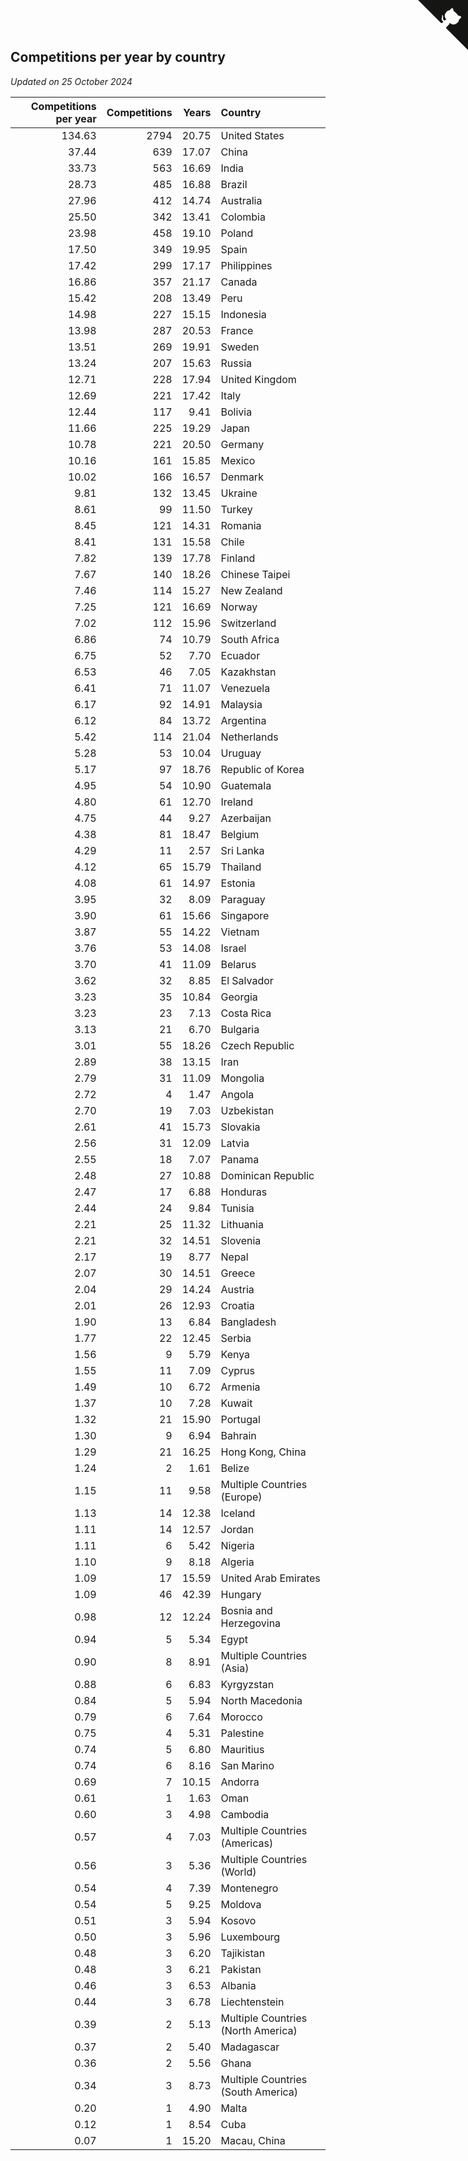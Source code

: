 ## Competitions per year by country

*Updated on 25 October 2024*

| Competitions per year | Competitions | Years | Country |
| ---: | ---: | ---: | :--- |
| 134.63 | 2794 | 20.75 | United States |
| 37.44 | 639 | 17.07 | China |
| 33.73 | 563 | 16.69 | India |
| 28.73 | 485 | 16.88 | Brazil |
| 27.96 | 412 | 14.74 | Australia |
| 25.50 | 342 | 13.41 | Colombia |
| 23.98 | 458 | 19.10 | Poland |
| 17.50 | 349 | 19.95 | Spain |
| 17.42 | 299 | 17.17 | Philippines |
| 16.86 | 357 | 21.17 | Canada |
| 15.42 | 208 | 13.49 | Peru |
| 14.98 | 227 | 15.15 | Indonesia |
| 13.98 | 287 | 20.53 | France |
| 13.51 | 269 | 19.91 | Sweden |
| 13.24 | 207 | 15.63 | Russia |
| 12.71 | 228 | 17.94 | United Kingdom |
| 12.69 | 221 | 17.42 | Italy |
| 12.44 | 117 | 9.41 | Bolivia |
| 11.66 | 225 | 19.29 | Japan |
| 10.78 | 221 | 20.50 | Germany |
| 10.16 | 161 | 15.85 | Mexico |
| 10.02 | 166 | 16.57 | Denmark |
| 9.81 | 132 | 13.45 | Ukraine |
| 8.61 | 99 | 11.50 | Turkey |
| 8.45 | 121 | 14.31 | Romania |
| 8.41 | 131 | 15.58 | Chile |
| 7.82 | 139 | 17.78 | Finland |
| 7.67 | 140 | 18.26 | Chinese Taipei |
| 7.46 | 114 | 15.27 | New Zealand |
| 7.25 | 121 | 16.69 | Norway |
| 7.02 | 112 | 15.96 | Switzerland |
| 6.86 | 74 | 10.79 | South Africa |
| 6.75 | 52 | 7.70 | Ecuador |
| 6.53 | 46 | 7.05 | Kazakhstan |
| 6.41 | 71 | 11.07 | Venezuela |
| 6.17 | 92 | 14.91 | Malaysia |
| 6.12 | 84 | 13.72 | Argentina |
| 5.42 | 114 | 21.04 | Netherlands |
| 5.28 | 53 | 10.04 | Uruguay |
| 5.17 | 97 | 18.76 | Republic of Korea |
| 4.95 | 54 | 10.90 | Guatemala |
| 4.80 | 61 | 12.70 | Ireland |
| 4.75 | 44 | 9.27 | Azerbaijan |
| 4.38 | 81 | 18.47 | Belgium |
| 4.29 | 11 | 2.57 | Sri Lanka |
| 4.12 | 65 | 15.79 | Thailand |
| 4.08 | 61 | 14.97 | Estonia |
| 3.95 | 32 | 8.09 | Paraguay |
| 3.90 | 61 | 15.66 | Singapore |
| 3.87 | 55 | 14.22 | Vietnam |
| 3.76 | 53 | 14.08 | Israel |
| 3.70 | 41 | 11.09 | Belarus |
| 3.62 | 32 | 8.85 | El Salvador |
| 3.23 | 35 | 10.84 | Georgia |
| 3.23 | 23 | 7.13 | Costa Rica |
| 3.13 | 21 | 6.70 | Bulgaria |
| 3.01 | 55 | 18.26 | Czech Republic |
| 2.89 | 38 | 13.15 | Iran |
| 2.79 | 31 | 11.09 | Mongolia |
| 2.72 | 4 | 1.47 | Angola |
| 2.70 | 19 | 7.03 | Uzbekistan |
| 2.61 | 41 | 15.73 | Slovakia |
| 2.56 | 31 | 12.09 | Latvia |
| 2.55 | 18 | 7.07 | Panama |
| 2.48 | 27 | 10.88 | Dominican Republic |
| 2.47 | 17 | 6.88 | Honduras |
| 2.44 | 24 | 9.84 | Tunisia |
| 2.21 | 25 | 11.32 | Lithuania |
| 2.21 | 32 | 14.51 | Slovenia |
| 2.17 | 19 | 8.77 | Nepal |
| 2.07 | 30 | 14.51 | Greece |
| 2.04 | 29 | 14.24 | Austria |
| 2.01 | 26 | 12.93 | Croatia |
| 1.90 | 13 | 6.84 | Bangladesh |
| 1.77 | 22 | 12.45 | Serbia |
| 1.56 | 9 | 5.79 | Kenya |
| 1.55 | 11 | 7.09 | Cyprus |
| 1.49 | 10 | 6.72 | Armenia |
| 1.37 | 10 | 7.28 | Kuwait |
| 1.32 | 21 | 15.90 | Portugal |
| 1.30 | 9 | 6.94 | Bahrain |
| 1.29 | 21 | 16.25 | Hong Kong, China |
| 1.24 | 2 | 1.61 | Belize |
| 1.15 | 11 | 9.58 | Multiple Countries (Europe) |
| 1.13 | 14 | 12.38 | Iceland |
| 1.11 | 14 | 12.57 | Jordan |
| 1.11 | 6 | 5.42 | Nigeria |
| 1.10 | 9 | 8.18 | Algeria |
| 1.09 | 17 | 15.59 | United Arab Emirates |
| 1.09 | 46 | 42.39 | Hungary |
| 0.98 | 12 | 12.24 | Bosnia and Herzegovina |
| 0.94 | 5 | 5.34 | Egypt |
| 0.90 | 8 | 8.91 | Multiple Countries (Asia) |
| 0.88 | 6 | 6.83 | Kyrgyzstan |
| 0.84 | 5 | 5.94 | North Macedonia |
| 0.79 | 6 | 7.64 | Morocco |
| 0.75 | 4 | 5.31 | Palestine |
| 0.74 | 5 | 6.80 | Mauritius |
| 0.74 | 6 | 8.16 | San Marino |
| 0.69 | 7 | 10.15 | Andorra |
| 0.61 | 1 | 1.63 | Oman |
| 0.60 | 3 | 4.98 | Cambodia |
| 0.57 | 4 | 7.03 | Multiple Countries (Americas) |
| 0.56 | 3 | 5.36 | Multiple Countries (World) |
| 0.54 | 4 | 7.39 | Montenegro |
| 0.54 | 5 | 9.25 | Moldova |
| 0.51 | 3 | 5.94 | Kosovo |
| 0.50 | 3 | 5.96 | Luxembourg |
| 0.48 | 3 | 6.20 | Tajikistan |
| 0.48 | 3 | 6.21 | Pakistan |
| 0.46 | 3 | 6.53 | Albania |
| 0.44 | 3 | 6.78 | Liechtenstein |
| 0.39 | 2 | 5.13 | Multiple Countries (North America) |
| 0.37 | 2 | 5.40 | Madagascar |
| 0.36 | 2 | 5.56 | Ghana |
| 0.34 | 3 | 8.73 | Multiple Countries (South America) |
| 0.20 | 1 | 4.90 | Malta |
| 0.12 | 1 | 8.54 | Cuba |
| 0.07 | 1 | 15.20 | Macau, China |


<a href="https://github.com/jonatanklosko/wca_statistics" class="github-corner" aria-label="View source on Github"><svg width="80" height="80" viewBox="0 0 250 250" style="fill:#151513; color:#fff; position: absolute; top: 0; border: 0; right: 0;" aria-hidden="true"><path d="M0,0 L115,115 L130,115 L142,142 L250,250 L250,0 Z"></path><path d="M128.3,109.0 C113.8,99.7 119.0,89.6 119.0,89.6 C122.0,82.7 120.5,78.6 120.5,78.6 C119.2,72.0 123.4,76.3 123.4,76.3 C127.3,80.9 125.5,87.3 125.5,87.3 C122.9,97.6 130.6,101.9 134.4,103.2" fill="currentColor" style="transform-origin: 130px 106px;" class="octo-arm"></path><path d="M115.0,115.0 C114.9,115.1 118.7,116.5 119.8,115.4 L133.7,101.6 C136.9,99.2 139.9,98.4 142.2,98.6 C133.8,88.0 127.5,74.4 143.8,58.0 C148.5,53.4 154.0,51.2 159.7,51.0 C160.3,49.4 163.2,43.6 171.4,40.1 C171.4,40.1 176.1,42.5 178.8,56.2 C183.1,58.6 187.2,61.8 190.9,65.4 C194.5,69.0 197.7,73.2 200.1,77.6 C213.8,80.2 216.3,84.9 216.3,84.9 C212.7,93.1 206.9,96.0 205.4,96.6 C205.1,102.4 203.0,107.8 198.3,112.5 C181.9,128.9 168.3,122.5 157.7,114.1 C157.9,116.9 156.7,120.9 152.7,124.9 L141.0,136.5 C139.8,137.7 141.6,141.9 141.8,141.8 Z" fill="currentColor" class="octo-body"></path></svg></a><style>.github-corner:hover .octo-arm{animation:octocat-wave 560ms ease-in-out}@keyframes octocat-wave{0%,100%{transform:rotate(0)}20%,60%{transform:rotate(-25deg)}40%,80%{transform:rotate(10deg)}}@media (max-width:500px){.github-corner:hover .octo-arm{animation:none}.github-corner .octo-arm{animation:octocat-wave 560ms ease-in-out}}</style>
